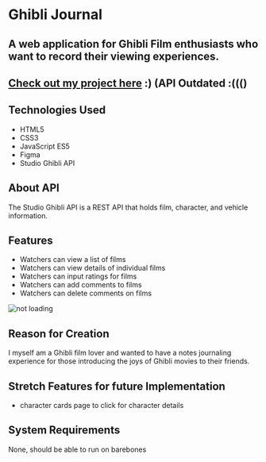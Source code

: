 # Ghibli Journal

## A web application for Ghibli Film enthusiasts who want to record their viewing experiences.

## [Check out my project here](https://jonathan-byun.github.io/ghibli-journal/) :) (API Outdated :((()

## Technologies Used
- HTML5
- CSS3
- JavaScript ES5
- Figma
- Studio Ghibli API

## About API
The Studio Ghibli API is a REST API that holds film, character, and vehicle information.

## Features
- Watchers can view a list of films
- Watchers can view details of individual films
- Watchers can input ratings for films
- Watchers can add comments to films
- Watchers can delete comments on films

![not loading](images/ajax.gif "Commenting Feature")

## Reason for Creation
I myself am a Ghibli film lover and wanted to have a notes journaling experience for those introducing the joys of Ghibli movies to their friends.

## Stretch Features for future Implementation
- character cards page to click for character details

## System Requirements
None, should be able to run on barebones
